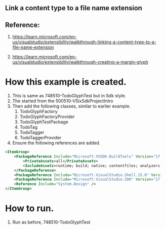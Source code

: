 ## Link a content type to a file name extension

## Reference: 
1. https://learn.microsoft.com/en-us/visualstudio/extensibility/walkthrough-linking-a-content-type-to-a-file-name-extension

2. https://learn.microsoft.com/en-us/visualstudio/extensibility/walkthrough-creating-a-margin-glyph

# How this example is created. 
1. This is same as 748510-TodoGlyphTest but in Sdk style.
2. The started from the 500510-VSixSdkProjectIntro
3. Then add the following classes, similar to earlier example. 
   1. TodoGlyphFactory
   2. TodoGlyphFactoryProvider
   3. TodoGlyphTestPackage
   4. TodoTag
   5. TodoTagger
   6. TodoTaggerProvider
4. Ensure the following references are added.
```xml
<ItemGroup>
	<PackageReference Include="Microsoft.VSSDK.BuildTools" Version="17.1.4054">
		<PrivateAssets>all</PrivateAssets>
		<IncludeAssets>runtime; build; native; contentfiles; analyzers; buildtransitive</IncludeAssets>
	</PackageReference>
	<PackageReference Include="Microsoft.VisualStudio.Shell.15.0" Version="17.1.32210.191" />
	<PackageReference Include="Microsoft.VisualStudio.SDK" Version="17.0.32112.339" />
	<Reference Include="System.Design" />
</ItemGroup>
```

# How to run.
1. Run as before, 748510-TodoGlyphTest
